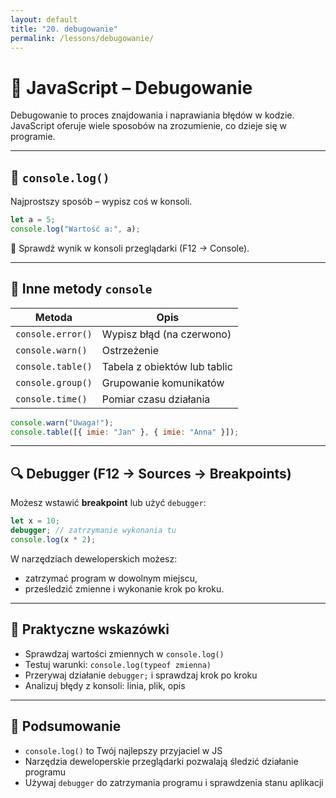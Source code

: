 ```yaml
---
layout: default
title: "20. debugowanie"
permalink: /lessons/debugowanie/
---
```


# 🐞 JavaScript – Debugowanie

Debugowanie to proces znajdowania i naprawiania błędów w kodzie. JavaScript oferuje wiele sposobów na zrozumienie, co dzieje się w programie.

---

## 🔹 `console.log()`

Najprostszy sposób – wypisz coś w konsoli.

```js
let a = 5;
console.log("Wartość a:", a);
```

📌 Sprawdź wynik w konsoli przeglądarki (F12 → Console).

---

## 🔹 Inne metody `console`

| Metoda              | Opis                                |
|---------------------|-------------------------------------|
| `console.error()`   | Wypisz błąd (na czerwono)           |
| `console.warn()`    | Ostrzeżenie                         |
| `console.table()`   | Tabela z obiektów lub tablic        |
| `console.group()`   | Grupowanie komunikatów              |
| `console.time()`    | Pomiar czasu działania              |

```js
console.warn("Uwaga!");
console.table([{ imie: "Jan" }, { imie: "Anna" }]);
```

---

## 🔍 Debugger (F12 → Sources → Breakpoints)

Możesz wstawić **breakpoint** lub użyć `debugger`:

```js
let x = 10;
debugger; // zatrzymanie wykonania tu
console.log(x * 2);
```

W narzędziach deweloperskich możesz:
- zatrzymać program w dowolnym miejscu,
- prześledzić zmienne i wykonanie krok po kroku.

---

## 🧰 Praktyczne wskazówki

- Sprawdzaj wartości zmiennych w `console.log()`
- Testuj warunki: `console.log(typeof zmienna)`
- Przerywaj działanie `debugger;` i sprawdzaj krok po kroku
- Analizuj błędy z konsoli: linia, plik, opis

---

## 🧠 Podsumowanie

- `console.log()` to Twój najlepszy przyjaciel w JS
- Narzędzia deweloperskie przeglądarki pozwalają śledzić działanie programu
- Używaj `debugger` do zatrzymania programu i sprawdzenia stanu aplikacji

